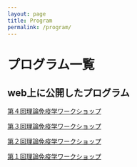 ```yaml
---
layout: page
title: Program
permalink: /program/
---
```


# プログラム一覧

## web上に公開したプログラム

[第４回理論免疫学ワークショップ](/4th-program)

[第３回理論免疫学ワークショップ](/3rd-program)

[第２回理論免疫学ワークショップ](/2nd-program)

[第１回理論免疫学ワークショップ](https://theoimmu2017hiroshima.jimdo.com/%E3%83%97%E3%83%AD%E3%82%B0%E3%83%A9%E3%83%A0/)
